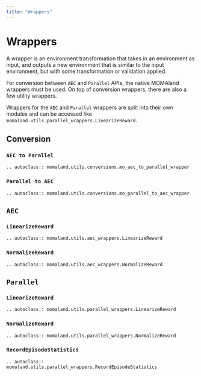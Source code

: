 ```yaml
---
title: "Wrappers"
---
```


# Wrappers

A wrapper is an environment transformation that takes in an environment as input, and outputs a new environment that is similar to the input environment, but with some transformation or validation applied.

For conversion between `AEC` and `Parallel` APIs, the native MOMAland wrappers must be used. On top of conversion wrappers, there are also a few utility wrappers.

Wrappers for the `AEC` and `Parallel` wrappers are split into their own modules and can be accessed like `momaland.utils.parallel_wrappers.LinearizeReward`.

## Conversion

### `AEC to Parallel`

```{eval-rst}
.. autoclass:: momaland.utils.conversions.mo_aec_to_parallel_wrapper
```

### `Parallel to AEC`

```{eval-rst}
.. autoclass:: momaland.utils.conversions.mo_parallel_to_aec_wrapper
```

## `AEC`

### `LinearizeReward`

```{eval-rst}
.. autoclass:: momaland.utils.aec_wrappers.LinearizeReward
```

### `NormalizeReward`

```{eval-rst}
.. autoclass:: momaland.utils.aec_wrappers.NormalizeReward
```

## `Parallel`

### `LinearizeReward`

```{eval-rst}
.. autoclass:: momaland.utils.parallel_wrappers.LinearizeReward
```

### `NormalizeReward`

```{eval-rst}
.. autoclass:: momaland.utils.parallel_wrappers.NormalizeReward
```

### `RecordEpisodeStatistics`

```{eval-rst}
.. autoclass:: momaland.utils.parallel_wrappers.RecordEpisodeStatistics
```
